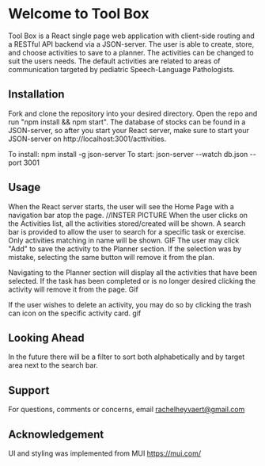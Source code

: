 # Welcome to Tool Box
Tool Box is a React single page web application with client-side routing and a RESTful API backend via a JSON-server. The user is able to create, store, and choose activities to save to a planner. The activities can be changed to suit the users needs. The default activities are related to areas of communication targeted by pediatric Speech-Language Pathologists.
 
## Installation
 
Fork and clone the repository into your desired directory. Open the repo and run "npm install && npm start". The database of stocks can be found in a JSON-server, so after you start your React server, make sure to start your JSON-server on http://localhost:3001/acttivities.
 
To install: npm install -g json-server
To start: json-server --watch db.json --port 3001
 
## Usage
When the React server starts, the user will see the Home Page with a navigation bar atop the page.
//INSTER PICTURE
When the user clicks on the Activities list, all the activities stored/created will be shown. A search bar is provided to allow the user to search for a specific task or exercise. Only activities matching in name will be shown.
GIF
The user may click "Add" to save the activity to the Planner section. If the selection was by mistake, selecting the same button will remove it from the plan.
 
Navigating to the Planner section will display all the activities that have been selected. If the task has been completed or is no longer desired clicking the activity will  remove it from the page.
Gif
 
If the user wishes to delete an activity, you may do so by clicking the trash can icon on the specific activity card.
gif
 
 
## Looking Ahead
In the future there will be a filter to sort both alphabetically and by target area next to the search bar.
 
## Support
For questions, comments or concerns, email rachelheyvaert@gmail.com
 
## Acknowledgement
UI and styling was implemented from MUI
https://mui.com/
